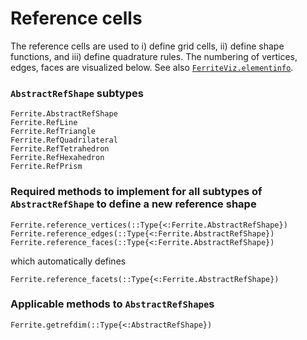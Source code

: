 # Reference cells

The reference cells are used to i) define grid cells, ii) define shape functions, and iii)
define quadrature rules. The numbering of vertices, edges, faces are visualized below. See also
[`FerriteViz.elementinfo`](https://ferrite-fem.github.io/FerriteViz.jl/dev/api/#FerriteViz.elementinfo).

### `AbstractRefShape` subtypes

```@docs
Ferrite.AbstractRefShape
Ferrite.RefLine
Ferrite.RefTriangle
Ferrite.RefQuadrilateral
Ferrite.RefTetrahedron
Ferrite.RefHexahedron
Ferrite.RefPrism
```

### Required methods to implement for all subtypes of `AbstractRefShape` to define a new reference shape

```@docs
Ferrite.reference_vertices(::Type{<:Ferrite.AbstractRefShape})
Ferrite.reference_edges(::Type{<:Ferrite.AbstractRefShape})
Ferrite.reference_faces(::Type{<:Ferrite.AbstractRefShape})
```

which automatically defines


```@docs
Ferrite.reference_facets(::Type{<:Ferrite.AbstractRefShape})
```

### Applicable methods to `AbstractRefShape`s
```@docs
Ferrite.getrefdim(::Type{<:AbstractRefShape})
```
